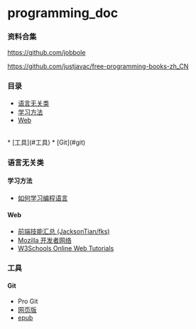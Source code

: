 # programming_doc

### 资料合集

https://github.com/jobbole

https://github.com/justjavac/free-programming-books-zh_CN

### 目录

* [语言无关类](#语言无关类)
 * [学习方法](#学习方法)
 * [Web](#web)
<br>
* [工具](#工具)
 * [Git](#git) 

### 语言无关类

#### 学习方法

* [如何学习编程语言](http://zh.m.wikihow.com/%E5%AD%A6%E4%B9%A0%E7%BC%96%E7%A8%8B%E8%AF%AD%E8%A8%80)

#### Web

* [前端技能汇总 (JacksonTian/fks)](http://html5ify.com/fks/)
* [Mozilla 开发者网络](https://developer.mozilla.org/zh-CN/)
* [W3Schools Online Web Tutorials](http://www.w3schools.com/)


### 工具
#### Git

* Pro Git
 * [网页版](https://git-scm.com/book/zh/v2)
 * [epub](https://progit2.s3.amazonaws.com/zh/2015-12-02-9d8a9/progit-zh.936.epub)
